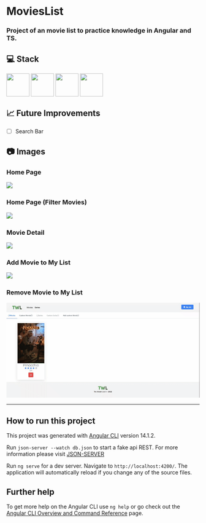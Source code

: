 # MoviesList

### Project of an movie list to practice knowledge in Angular and TS.

## 💻 Stack
<div>
  <img src="https://cdn.jsdelivr.net/gh/devicons/devicon/icons/angularjs/angularjs-original.svg" width="60" height="60" align="center"  />
  <img src="https://cdn.jsdelivr.net/gh/devicons/devicon/icons/typescript/typescript-original.svg" width="60" height="60" align="center" />           
  <img src="https://cdn.jsdelivr.net/gh/devicons/devicon/icons/html5/html5-original-wordmark.svg" width="60" height="60" align="center" />          
  <img src="https://cdn.jsdelivr.net/gh/devicons/devicon/icons/css3/css3-original-wordmark.svg" width="60" height="60" align="center" />                               
</div>


 ## 📈 Future Improvements
 - [ ] Search Bar

## 📷 Images 
### Home Page
![](gifs-readme/homepage.gif)
### Home Page (Filter Movies)
![](gifs-readme/filtermovies.gif)
### Movie Detail
![](gifs-readme/moviedetail.gif)
### Add Movie to My List
![](gifs-readme/addmoviemylist.gif)
### Remove Movie to My List
![](gifs-readme/removemoviemylist.gif)

---
## How to run this project

This project was generated with [Angular CLI](https://github.com/angular/angular-cli) version 14.1.2.

Run `json-server --watch db.json` to start a fake api REST.
For more information please visit [JSON-SERVER](https://www.npmjs.com/package/json-server) 

Run `ng serve` for a dev server. Navigate to `http://localhost:4200/`. The application will automatically reload if you change any of the source files.
## Further help

To get more help on the Angular CLI use `ng help` or go check out the [Angular CLI Overview and Command Reference](https://angular.io/cli) page.
